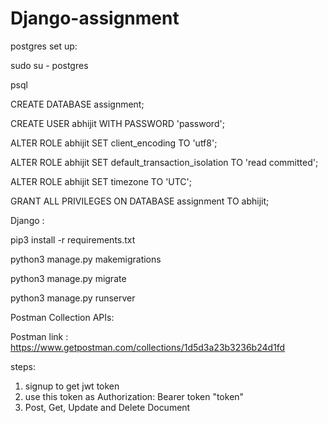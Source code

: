 # Django-assignment

postgres set up:

sudo su - postgres

psql

CREATE DATABASE assignment;

CREATE USER abhijit WITH PASSWORD 'password';

ALTER ROLE abhijit SET client_encoding TO 'utf8';

ALTER ROLE abhijit SET default_transaction_isolation TO 'read committed';

ALTER ROLE abhijit SET timezone TO 'UTC';

GRANT ALL PRIVILEGES ON DATABASE assignment TO abhijit;





Django :

pip3 install -r requirements.txt

python3 manage.py makemigrations

python3 manage.py migrate

python3 manage.py runserver





Postman Collection APIs:

Postman link : https://www.getpostman.com/collections/1d5d3a23b3236b24d1fd

steps:
1) signup to get jwt token 
2) use this token as Authorization: Bearer token "token"
3) Post, Get, Update and Delete Document

